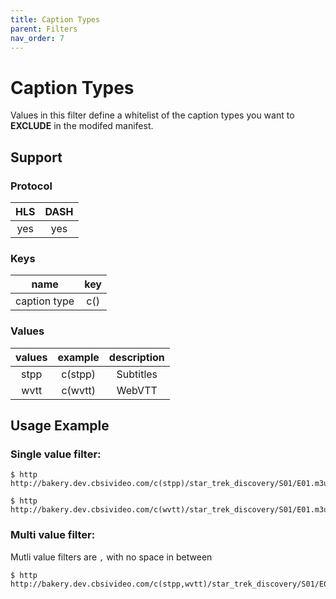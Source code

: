 ```yaml
---
title: Caption Types
parent: Filters
nav_order: 7
---
```


# Caption Types
Values in this filter define a whitelist of the caption types you want to **EXCLUDE** in the modifed manifest.

## Support

### Protocol

HLS | DASH |
:--:|:----:|
yes | yes  |

### Keys

| name          | key |
|:-------------:|:---:|
| caption type  | c() |

### Values

| values | example | description |
|:------:|:-------:|:-----------:|
| stpp   | c(stpp) | Subtitles   |
| wvtt   | c(wvtt) | WebVTT      |


## Usage Example 
### Single value filter:

    $ http http://bakery.dev.cbsivideo.com/c(stpp)/star_trek_discovery/S01/E01.m3u8

    $ http http://bakery.dev.cbsivideo.com/c(wvtt)/star_trek_discovery/S01/E01.m3u8


### Multi value filter:
Mutli value filters are `,` with no space in between

    $ http http://bakery.dev.cbsivideo.com/c(stpp,wvtt)/star_trek_discovery/S01/E01.m3u8

